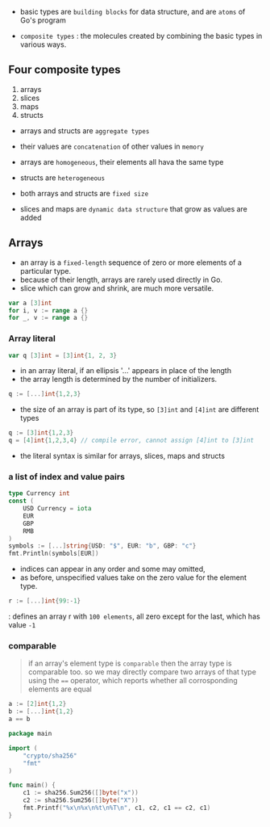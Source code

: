 - basic types are `building blocks` for data structure, and are `atoms` of Go's program

- `composite types`
: the molecules created by combining the basic types in various ways.

## Four composite types
1. arrays
2. slices
3. maps
4. structs

- arrays and structs are `aggregate types`
- their values are `concatenation` of other values in `memory`

- arrays are `homogeneous`, their elements all hava the same type
- structs are `heterogeneous`
- both arrays and structs are `fixed size`
- slices and maps are `dynamic data structure` that grow as values are added

## Arrays

- an array is a `fixed-length` sequence of zero or more elements of a particular type.
- because of their length, arrays are rarely used directly in Go.
- slice which can grow and shrink, are much more versatile.

```go
var a [3]int
for i, v := range a {}
for _, v := range a {}
```

### Array literal

```go
var q [3]int = [3]int{1, 2, 3}
```

- in an array literal, if an ellipsis '...' appears in place of the length
- the array length is determined by the number of initializers.

```go
q := [...]int{1,2,3}
```

- the size of an array is part of its type, so `[3]int` and `[4]int` are different types

```go
q := [3]int{1,2,3}
q = [4]int{1,2,3,4} // compile error, cannot assign [4]int to [3]int
```

- the literal syntax is similar for arrays, slices, maps and structs


### a list of index and value pairs

```go
type Currency int
const (
    USD Currency = iota
    EUR
    GBP
    RMB
)
symbols := [...]string{USD: "$", EUR: "b", GBP: "c"}
fmt.Println(symbols[EUR])
```

- indices can appear in any order and some may omitted,
- as before, unspecified values take on the zero value for the element type.
```go
r := [...]int{99:-1}
```
: defines an array r with `100 elements`, all zero except for the last, which has value `-1`

### comparable

> if an array's element type is `comparable` then the array type is comparable too.
> so we may directly compare two arrays of that type using the `==` operator,
> which reports whether all corrosponding elements are equal

```go
a := [2]int{1,2}
b := [...]int{1,2}
a == b
```

```go
package main

import (
	"crypto/sha256"
	"fmt"
)

func main() {
	c1 := sha256.Sum256([]byte("x"))
	c2 := sha256.Sum256([]byte("X"))
	fmt.Printf("%x\n%x\n%t\n%T\n", c1, c2, c1 == c2, c1)
}
```

